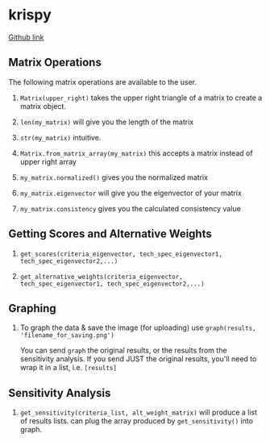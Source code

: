 # krispy

[Github link](https://github.com/kgearhar/krispy.git)

## Matrix Operations

The following matrix operations are available to the user.

1. `Matrix(upper_right)` takes the upper right triangle of a matrix
	to create a matrix object.

2. `len(my_matrix)` will give you the length of the matrix

3. `str(my_matrix)` intuitive.

4. `Matrix.from_matrix_array(my_matrix)` this accepts a matrix instead of upper right array

5. `my_matrix.normalized()` gives you the normalized matrix

6. `my_matrix.eigenvector` will give you the eigenvector of your matrix

7. `my_matrix.consistency` gives you the calculated consistency value


## Getting Scores and Alternative Weights

1. `get_scores(criteria_eigenvector, tech_spec_eigenvector1, tech_spec_eigenvector2,...)`

2. `get_alternative_weights(criteria_eigenvector, tech_spec_eigenvector1, tech_spec_eigenvector2,...)`

## Graphing

1. To graph the data & save the image (for uploading) use 
	`graph(results, 'filename_for_saving.png')`

	You can send `graph` the original results, or the results from the sensitivity analysis.
	If you send JUST the original results, you'll need to wrap it in a list, i.e. `[results]`

## Sensitivity Analysis

1. `get_sensitivity(criteria_list, alt_weight_matrix)` will produce a list of results lists.
	can plug the array produced by `get_sensitivity()` into graph.

